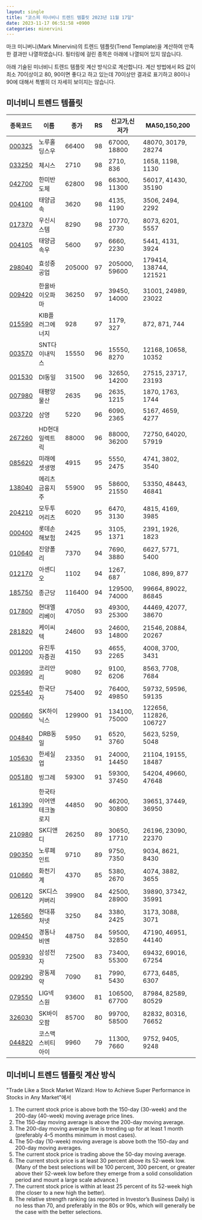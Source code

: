 ```yaml
---
layout: single
title: "코스피 미너비니 트렌드 템플릿 2023년 11월 17일"
date: 2023-11-17 06:51:58 +0900
categories: minervini
---
```

마크 미니버니(Mark Minervini)의 트렌드 템플릿(Trend Template)을 계산하여 만족한 결과만 나열하였습니다. 필터링에 걸린 종목은 아래에 나열되어 있지 않습니다.

아래 기술된 미너비니 트렌드 템플릿 계산 방식으로 계산합니다. 계산 방법에서 RS 값이 최소 70이상이고 80, 90이면 좋다고 하고 있는데 70이상만 결과로 표기하고 80이나 90에 대해서 특별히 더 자세히 보이지는 않습니다.

## 미너비니 트렌드 템플릿

|종목코드|이름|종가|RS|신고가,신저가|MA50,150,200|
|------|---|---|--|---------|------------|
|[000325](https://finance.daum.net/quotes/A000325)|노루홀딩스우|66400|98|67000, 18800|48070, 30179, 28274|
|[033250](https://finance.daum.net/quotes/A033250)|체시스|2710|98|2710, 836|1658, 1198, 1130|
|[042700](https://finance.daum.net/quotes/A042700)|한미반도체|62800|98|66300, 11300|56017, 41430, 35190|
|[004100](https://finance.daum.net/quotes/A004100)|태양금속|3620|98|4135, 1190|3506, 2494, 2292|
|[017370](https://finance.daum.net/quotes/A017370)|우신시스템|8290|98|10770, 2730|8073, 6201, 5557|
|[004105](https://finance.daum.net/quotes/A004105)|태양금속우|5600|97|6660, 2230|5441, 4131, 3924|
|[298040](https://finance.daum.net/quotes/A298040)|효성중공업|205000|97|205000, 59600|179414, 138744, 121521|
|[009420](https://finance.daum.net/quotes/A009420)|한올바이오파마|36250|97|39450, 14000|31001, 24989, 23022|
|[015590](https://finance.daum.net/quotes/A015590)|KIB플러그에너지|928|97|1179, 327|872, 871, 744|
|[003570](https://finance.daum.net/quotes/A003570)|SNT다이내믹스|15550|96|15550, 8270|12168, 10658, 10352|
|[001530](https://finance.daum.net/quotes/A001530)|DI동일|31500|96|32650, 14200|27515, 23717, 23193|
|[007980](https://finance.daum.net/quotes/A007980)|태평양물산|2635|96|2635, 1215|1870, 1763, 1744|
|[003720](https://finance.daum.net/quotes/A003720)|삼영|5220|96|6090, 2365|5167, 4659, 4277|
|[267260](https://finance.daum.net/quotes/A267260)|HD현대일렉트릭|88000|96|88000, 36200|72750, 64020, 57919|
|[085620](https://finance.daum.net/quotes/A085620)|미래에셋생명|4915|95|5550, 2475|4741, 3802, 3540|
|[138040](https://finance.daum.net/quotes/A138040)|메리츠금융지주|55900|95|58600, 21550|53350, 48443, 46841|
|[204210](https://finance.daum.net/quotes/A204210)|모두투어리츠|6020|95|6470, 3130|4815, 4169, 3985|
|[000400](https://finance.daum.net/quotes/A000400)|롯데손해보험|2425|95|3105, 1371|2391, 1926, 1823|
|[010640](https://finance.daum.net/quotes/A010640)|진양폴리|7370|94|7690, 3880|6627, 5771, 5400|
|[012170](https://finance.daum.net/quotes/A012170)|아센디오|1102|94|1267, 687|1086, 899, 877|
|[185750](https://finance.daum.net/quotes/A185750)|종근당|116400|94|129500, 74000|99664, 89022, 86845|
|[017800](https://finance.daum.net/quotes/A017800)|현대엘리베이|47050|93|49300, 25300|44469, 42077, 38670|
|[281820](https://finance.daum.net/quotes/A281820)|케이씨텍|24600|93|24600, 14800|21546, 20884, 20267|
|[001200](https://finance.daum.net/quotes/A001200)|유진투자증권|4150|93|4655, 2265|4008, 3700, 3431|
|[003690](https://finance.daum.net/quotes/A003690)|코리안리|9080|92|9100, 6206|8563, 7708, 7684|
|[025540](https://finance.daum.net/quotes/A025540)|한국단자|75400|92|76400, 49850|59732, 59596, 59135|
|[000660](https://finance.daum.net/quotes/A000660)|SK하이닉스|129900|91|134100, 75000|122656, 112826, 106727|
|[004840](https://finance.daum.net/quotes/A004840)|DRB동일|5950|91|6520, 3760|5623, 5259, 5048|
|[105630](https://finance.daum.net/quotes/A105630)|한세실업|23350|91|24000, 14450|21104, 19155, 18487|
|[005180](https://finance.daum.net/quotes/A005180)|빙그레|59300|91|59300, 37450|54204, 49660, 47648|
|[161390](https://finance.daum.net/quotes/A161390)|한국타이어앤테크놀로지|44850|90|46200, 30800|39651, 37449, 36950|
|[210980](https://finance.daum.net/quotes/A210980)|SK디앤디|26250|89|30650, 17710|26196, 23090, 22370|
|[090350](https://finance.daum.net/quotes/A090350)|노루페인트|9710|89|9750, 7350|9034, 8621, 8430|
|[010660](https://finance.daum.net/quotes/A010660)|화천기계|4370|85|5380, 2670|4074, 3882, 3655|
|[006120](https://finance.daum.net/quotes/A006120)|SK디스커버리|39900|84|42500, 28900|39890, 37342, 35991|
|[126560](https://finance.daum.net/quotes/A126560)|현대퓨처넷|3250|84|3380, 2425|3173, 3088, 3071|
|[009450](https://finance.daum.net/quotes/A009450)|경동나비엔|48750|84|59500, 32850|47190, 46951, 44140|
|[005930](https://finance.daum.net/quotes/A005930)|삼성전자|72500|83|73400, 55300|69432, 69016, 67254|
|[009290](https://finance.daum.net/quotes/A009290)|광동제약|7090|81|7990, 5430|6773, 6485, 6307|
|[079550](https://finance.daum.net/quotes/A079550)|LIG넥스원|93600|81|106500, 67700|87984, 82589, 80529|
|[326030](https://finance.daum.net/quotes/A326030)|SK바이오팜|85700|80|99700, 58500|82832, 80316, 76652|
|[044820](https://finance.daum.net/quotes/A044820)|코스맥스비티아이|9960|79|11300, 7660|9752, 9405, 9248|

## 미너비니 트렌드 템플릿 계산 방식

"Trade Like a Stock Market Wizard: How to Achieve Super Performance in Stocks in Any Market"에서

 1. The current stock price is above both the 150-day (30-week) and the 200-day (40-week) moving average price lines.
 1. The 150-day moving average is above the 200-day moving average.
 1. The 200-day moving average line is trending up for at least 1 month (preferably 4–5 months minimum in most cases).
 1. The 50-day (10-week) moving average is above both the 150-day and 200-day moving averages.
 1. The current stock price is trading above the 50-day moving average.
 1. The current stock price is at least 30 percent above its 52-week low. (Many of the best selections will be 100 percent, 300 percent, or greater above their 52-week low before they emerge from a solid consolidation period and mount a large scale advance.)
 1. The current stock price is within at least 25 percent of its 52-week high (the closer to a new high the better).
 1. The relative strength ranking (as reported in Investor’s Business Daily) is no less than 70, and preferably in the 80s or 90s, which will generally be the case with the better selections.
